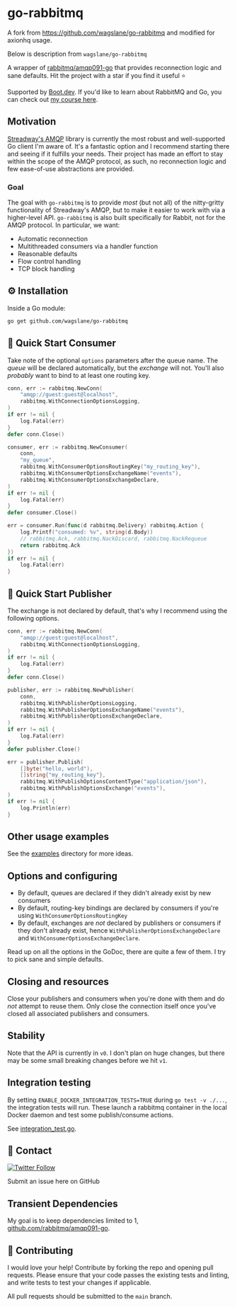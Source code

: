 # go-rabbitmq

A fork from https://github.com/wagslane/go-rabbitmq and modified for axionhq usage.

Below is description from `wagslane/go-rabbitmq`

A wrapper of [rabbitmq/amqp091-go](https://github.com/rabbitmq/amqp091-go) that provides reconnection logic and sane defaults. Hit the project with a star if you find it useful ⭐

Supported by [Boot.dev](https://boot.dev). If you'd like to learn about RabbitMQ and Go, you can check out [my course here](https://www.boot.dev/learn/learn-pub-sub).


## Motivation

[Streadway's AMQP](https://github.com/rabbitmq/amqp091-go) library is currently the most robust and well-supported Go client I'm aware of. It's a fantastic option and I recommend starting there and seeing if it fulfills your needs. Their project has made an effort to stay within the scope of the AMQP protocol, as such, no reconnection logic and few ease-of-use abstractions are provided.

### Goal

The goal with `go-rabbitmq` is to provide *most* (but not all) of the nitty-gritty functionality of Streadway's AMQP, but to make it easier to work with via a higher-level API. `go-rabbitmq` is also built specifically for Rabbit, not for the AMQP protocol. In particular, we want:

* Automatic reconnection
* Multithreaded consumers via a handler function
* Reasonable defaults
* Flow control handling
* TCP block handling

## ⚙️ Installation

Inside a Go module:

```bash
go get github.com/wagslane/go-rabbitmq
```

## 🚀 Quick Start Consumer

Take note of the optional `options` parameters after the queue name. The *queue* will be declared automatically, but the *exchange* will not. You'll also *probably* want to bind to at least one routing key.

```go
conn, err := rabbitmq.NewConn(
	"amqp://guest:guest@localhost",
	rabbitmq.WithConnectionOptionsLogging,
)
if err != nil {
	log.Fatal(err)
}
defer conn.Close()

consumer, err := rabbitmq.NewConsumer(
	conn,
	"my_queue",
	rabbitmq.WithConsumerOptionsRoutingKey("my_routing_key"),
	rabbitmq.WithConsumerOptionsExchangeName("events"),
	rabbitmq.WithConsumerOptionsExchangeDeclare,
)
if err != nil {
	log.Fatal(err)
}
defer consumer.Close()

err = consumer.Run(func(d rabbitmq.Delivery) rabbitmq.Action {
	log.Printf("consumed: %v", string(d.Body))
	// rabbitmq.Ack, rabbitmq.NackDiscard, rabbitmq.NackRequeue
	return rabbitmq.Ack
})
if err != nil {
	log.Fatal(err)
}
```

## 🚀 Quick Start Publisher

The exchange is not declared by default, that's why I recommend using the following options.
```go
conn, err := rabbitmq.NewConn(
	"amqp://guest:guest@localhost",
	rabbitmq.WithConnectionOptionsLogging,
)
if err != nil {
	log.Fatal(err)
}
defer conn.Close()

publisher, err := rabbitmq.NewPublisher(
	conn,
	rabbitmq.WithPublisherOptionsLogging,
	rabbitmq.WithPublisherOptionsExchangeName("events"),
	rabbitmq.WithPublisherOptionsExchangeDeclare,
)
if err != nil {
	log.Fatal(err)
}
defer publisher.Close()

err = publisher.Publish(
	[]byte("hello, world"),
	[]string{"my_routing_key"},
	rabbitmq.WithPublishOptionsContentType("application/json"),
	rabbitmq.WithPublishOptionsExchange("events"),
)
if err != nil {
	log.Println(err)
}
```

## Other usage examples

See the [examples](examples) directory for more ideas.

## Options and configuring

* By default, queues are declared if they didn't already exist by new consumers
* By default, routing-key bindings are declared by consumers if you're using `WithConsumerOptionsRoutingKey`
* By default, exchanges are *not* declared by publishers or consumers if they don't already exist, hence `WithPublisherOptionsExchangeDeclare` and `WithConsumerOptionsExchangeDeclare`.

Read up on all the options in the GoDoc, there are quite a few of them. I try to pick sane and simple defaults.

## Closing and resources

Close your publishers and consumers when you're done with them and do *not* attempt to reuse them. Only close the connection itself once you've closed all associated publishers and consumers.

## Stability

Note that the API is currently in `v0`. I don't plan on huge changes, but there may be some small breaking changes before we hit `v1`.

## Integration testing

By setting `ENABLE_DOCKER_INTEGRATION_TESTS=TRUE` during `go test -v ./...`, the integration tests will run. These launch a rabbitmq container in the local Docker daemon and test some publish/consume actions.

See [integration_test.go](integration_test.go).

## 💬 Contact

[![Twitter Follow](https://img.shields.io/twitter/follow/wagslane.svg?label=Follow%20Wagslane&style=social)](https://twitter.com/intent/follow?screen_name=wagslane)

Submit an issue here on GitHub

## Transient Dependencies

My goal is to keep dependencies limited to 1, [github.com/rabbitmq/amqp091-go](https://github.com/rabbitmq/amqp091-go).

## 👏 Contributing

I would love your help! Contribute by forking the repo and opening pull requests. Please ensure that your code passes the existing tests and linting, and write tests to test your changes if applicable.

All pull requests should be submitted to the `main` branch.
